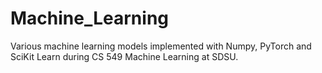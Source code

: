 # Machine_Learning
Various machine learning models implemented with Numpy, PyTorch and SciKit Learn during CS 549 Machine Learning at SDSU.

